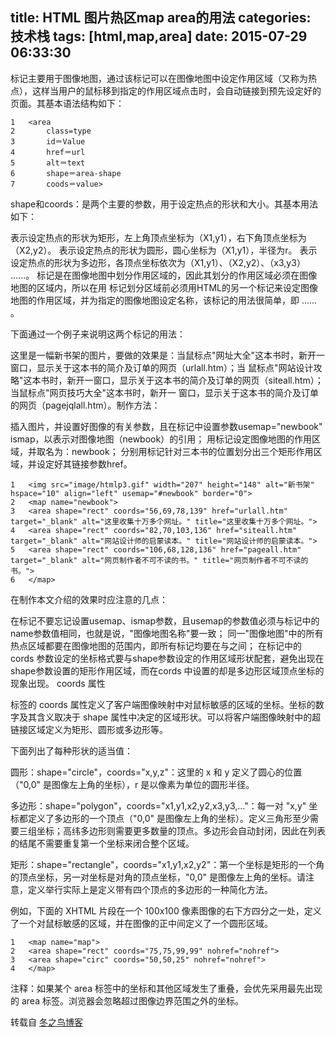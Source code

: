 title: HTML 图片热区map area的用法
categories: 技术栈
tags: [html,map,area]
date: 2015-07-29 06:33:30
---
<area>标记主要用于图像地图，通过该标记可以在图像地图中设定作用区域（又称为热点），这样当用户的鼠标移到指定的作用区域点击时，会自动链接到预先设定好的页面。其基本语法结构如下：

    1	<area
    2	    class=type
    3	    id＝Value 
    4	    href＝url 
    5	    alt＝text 
    6	    shape＝area-shape 
    7	    coods＝value>

shape和coords：是两个主要的参数，用于设定热点的形状和大小。其基本用法如下：

<area shape="rect" coords="x1, y1,x2,y2" href=url>表示设定热点的形状为矩形，左上角顶点坐标为（X1,y1），右下角顶点坐标为（X2,y2）。
<area shape="circle" coords="x1, y1,r" href=url>表示设定热点的形状为圆形，圆心坐标为（X1,y1），半径为r。
<area shape="poligon" coords="x1, y1,x2,y2 ......" href=url>表示设定热点的形状为多边形，各顶点坐标依次为（X1,y1）、（X2,y2）、（x3,y3） ......。
<area>标记是在图像地图中划分作用区域的，因此其划分的作用区域必须在图像地图的区域内，所以在用 <area> 标记划分区域前必须用HTML的另一个标记<map>来设定图像地图的作用区域，并为指定的图像地图设定名称，该标记的用法很简单，即<map name="图像地图名称"> ...... </map>。


<!--more-->


下面通过一个例子来说明这两个标记的用法：

这里是一幅新书架的图片，要做的效果是：当鼠标点"网址大全"这本书时，新开一窗口，显示关于这本书的简介及订单的网页（urlall.htm）；当 鼠标点"网站设计攻略"这本书时，新开一窗口，显示关于这本书的简介及订单的网页（siteall.htm）；当鼠标点"网页技巧大全"这本书时，新开一 窗口，显示关于这本书的简介及订单的网页（pagejqlall.htm）。制作方法：

插入图片，并设置好图像的有关参数，且在<img>标记中设置参数usemap="newbook" ismap，以表示对图像地图（newbook）的引用；
用<map>标记设定图像地图的作用区域，并取名为：newbook；
分别用<area>标记针对三本书的位置划分出三个矩形作用区域，并设定好其链接参数href。

    1	<img src="image/htmlp3.gif" width="207" height="148" alt="新书架" hspace="10" align="left" usemap="#newbook" border="0"> 
    2	<map name="newbook"> 
    3	<area shape="rect" coords="56,69,78,139" href="urlall.htm" target="_blank" alt="这里收集十万多个网址。" title="这里收集十万多个网址。"> 
    4	<area shape="rect" coords="82,70,103,136" href="siteall.htm" target="_blank" alt="网站设计师的启蒙读本。" title="网站设计师的启蒙读本。"> 
    5	<area shape="rect" coords="106,68,128,136" href="pageall.htm" target="_blank" alt="网页制作者不可不读的书。" title="网页制作者不可不读的书。"> 
    6	</map>

在制作本文介绍的效果时应注意的几点：

在<img>标记不要忘记设置usemap、ismap参数，且usemap的参数值必须与<map>标记中的name参数值相同，也就是说，"图像地图名称"要一致；
同一"图像地图"中的所有热点区域都要在图像地图的范围内，即所有<area>标记均要在<map>与</map>之间；
在<area>标记中的 cords 参数设定的坐标格式要与shape参数设定的作用区域形状配套，避免出现在shape参数设置的矩形作用区域，而在cords 中设置的却是多边形区域顶点坐标的现象出现。
coords 属性

<area> 标签的 coords 属性定义了客户端图像映射中对鼠标敏感的区域的坐标。坐标的数字及其含义取决于 shape 属性中决定的区域形状。可以将客户端图像映射中的超链接区域定义为矩形、圆形或多边形等。

下面列出了每种形状的适当值：

圆形：shape="circle"，coords="x,y,z"：这里的 x 和 y 定义了圆心的位置（"0,0" 是图像左上角的坐标），r 是以像素为单位的圆形半径。

多边形：shape="polygon"，coords="x1,y1,x2,y2,x3,y3,..."：每一对 "x,y" 坐标都定义了多边形的一个顶点（"0,0" 是图像左上角的坐标）。定义三角形至少需要三组坐标；高纬多边形则需要更多数量的顶点。多边形会自动封闭，因此在列表的结尾不需要重复第一个坐标来闭合整个区域。

矩形：shape="rectangle"，coords="x1,y1,x2,y2"：第一个坐标是矩形的一个角的顶点坐标，另一对坐标是对角的顶点坐标，"0,0" 是图像左上角的坐标。请注意，定义举行实际上是定义带有四个顶点的多边形的一种简化方法。

例如，下面的 XHTML 片段在一个 100x100 像素图像的右下方四分之一处，定义了一个对鼠标敏感的区域，并在图像的正中间定义了一个圆形区域。

    1	<map name="map"> 
    2	<area shape="rect" coords="75,75,99,99" nohref="nohref"> 
    3	<area shape="circ" coords="50,50,25" nohref="nohref"> 
    4	</map>

注释：如果某个 area 标签中的坐标和其他区域发生了重叠，会优先采用最先出现的 area 标签。浏览器会忽略超过图像边界范围之外的坐标。

转载自 [冬之鸟博客][1]


  [1]: http://www.cnblogs.com/ITRoad/archive/2011/12/14/2287520.html
